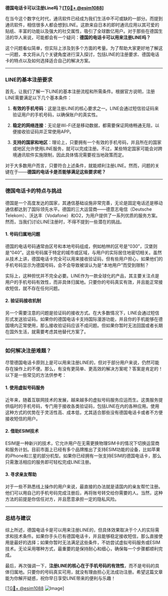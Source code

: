 **德国电话卡可以注册Line吗？[[TG💪+ @esim1088](https://t.me/s/esim1088)]**

在当今这个数字化时代，通讯软件已经成为我们生活中不可或缺的一部分。而提到通讯软件，相信很多人都会想到LINE。这款来自日本的即时通讯应用以其可爱的贴纸、丰富的功能以及强大的社交属性，吸引了全球数亿用户。对于那些在德国生活的华人来说，可能都会有一个疑问：**德国的电话卡可以用来注册LINE吗？**

这个问题看似简单，但实际上涉及到多个方面的考量。为了帮助大家更好地了解这一问题，本文将从几个关键角度进行深入探讨，包括LINE的注册要求、德国电话卡的特点以及如何选择适合自己的解决方案。

---

### **LINE的基本注册要求**

首先，让我们了解一下LINE的基本注册流程和所需条件。根据官方说明，注册LINE需要满足以下几个基本条件：

1. **有效的手机号码**：这是注册LINE的核心要求之一。LINE会通过短信验证码来验证用户的手机号码，以确保账户的真实性。
   
2. **稳定的网络连接**：无论是Wi-Fi还是移动数据，都需要保证网络畅通无阻，以便接收验证码并正常使用APP。

3. **支持的国家和地区**：理论上，只要拥有一个有效的手机号码，并且所在的国家或地区允许使用LINE服务，就可以完成注册。不过，某些特定国家可能会对跨境通讯软件实施限制，因此具体情况需要视当地政策而定。

对于大多数用户而言，只要符合上述条件，就能顺利注册LINE。然而，问题的关键在于——**德国的电话卡是否能够满足这些要求呢？**

---

### **德国电话卡的特点与挑战**

德国是一个高度发达的国家，其通信基础设施非常完善，无论是固定电话还是移动通信都达到了国际领先水平。德国的三大运营商——德意志电信（Deutsche Telekom）、沃达丰（Vodafone）和O2，为用户提供了一系列优质的服务方案。然而，当我们讨论LINE注册时，不得不提到一些潜在的挑战。

#### **1. 号码归属地问题**
德国的电话号码通常由区号和本地号码组成，例如柏林的区号是“030”，汉堡则是“040”。这些号码属于特定的城市或区域，与用户的实际居住地密切相关。虽然从技术上讲，德国电话卡完全可以用来接收验证码，但有些用户担心，如果他们的手机号码显示为德国号码，会不会导致被误认为是“本地用户”而受到限制？

实际上，这种担忧并不完全必要。LINE作为一款全球化的产品，其主要关注点是用户的手机号码有效性，而非具体归属地。只要你的号码真实有效，并且能正常接收短信，就不存在任何问题。

#### **2. 验证码接收机制**
另一个需要注意的问题是验证码的接收方式。在大多数情况下，LINE会通过短信形式发送验证码。如果你的德国电话卡支持国际漫游功能，并且你的手机能够在德国境内正常使用，那么接收验证码应该不成问题。但如果你暂时无法回国或者长期在国外生活，就需要考虑其他替代方案了。

---

### **如何解决注册难题？**

尽管德国电话卡原则上是可以用来注册LINE的，但对于部分用户来说，仍然可能存在操作上的不便。那么，有没有更简单、更高效的解决方案呢？答案是肯定的！以下是一些常见的方法供参考：

#### **1. 使用虚拟号码服务**
近年来，随着互联网技术的发展，越来越多的虚拟号码服务应运而生。这类服务提供临时的手机号码，专门用于接收各类验证码，包括LINE在内的各种应用。使用这种方式的优势在于灵活性高、成本低，尤其适合那些没有德国电话卡或者不方便接收短信的用户。

#### **2. 借助ESIM技术**
ESIM是一种新兴的技术，它允许用户在无需更换物理SIM卡的情况下切换运营商和服务计划。目前市面上已经有多个品牌推出了支持ESIM功能的设备，比如苹果的iPhone和三星的部分机型。如果你已经拥有一张支持ESIM的德国电话卡，那么只需激活相应的服务即可轻松完成LINE注册。

#### **3. 寻求亲友帮助**
对于一些不熟悉线上操作的用户来说，最直接的办法就是请国内的亲友帮忙注册。他们可以用自己的手机号码完成注册后，再将账号转交给你需要的人。当然，这种方法的前提是你信任对方，并且愿意承担一定的隐私风险。

---

### **总结与建议**

综上所述，德国电话卡是可以用来注册LINE的，但具体效果取决于个人的实际需求和技术条件。如果你手头已有德国电话卡，并且能够稳定接收短信，那么直接使用是最好的选择；如果你暂时无法满足这些条件，不妨尝试虚拟号码服务或ESIM技术。无论采用哪种方式，最重要的是保持耐心和细心，确保每一个步骤都顺利完成。

最后，再次强调一下，**注册LINE的核心在于手机号码的有效性**，而不是号码的具体归属地。只要你的号码真实可用，就没有理由担心无法成功注册。希望这篇文章能为你解开疑惑，祝你早日享受LINE带来的便利与乐趣！

[[TG💪+ @esim1088](https://t.me/s/esim1088) ![Image](https://i.postimg.cc/4NQfJmqS/Snipaste-2025-05-13-00-14-12.png)]